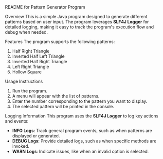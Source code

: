 README for Pattern Generator Program

Overview
This is a simple Java program designed to generate different patterns based on user input. The program leverages **SLF4J Logger** for detailed logging, making it easy to track the program's execution flow and debug when needed.

 Features
The program supports the following patterns:
1. Half Right Triangle  
2. Inverted Half Left Triangle  
3. Inverted Half Right Triangle  
4. Left Right Triangle  
5. Hollow Square  

 Usage Instructions
1. Run the program.
2. A menu will appear with the list of patterns.
3. Enter the number corresponding to the pattern you want to display.
4. The selected pattern will be printed in the console.  

 Logging Information
This program uses the **SLF4J Logger** to log key actions and events:
- **INFO Logs**: Track general program events, such as when patterns are displayed or generated.
- **DEBUG Logs**: Provide detailed logs, such as when specific methods are invoked.
- **WARN Logs**: Indicate issues, like when an invalid option is selected.
